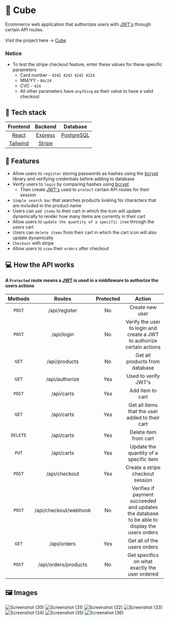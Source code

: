 # 🕋 Cube
Ecommerce web application that authorizes users with [JWT's](https://jwt.io/) through certain API routes.
<br/>
<br/>
Visit the project here &rarr; [Cube](https://cube-ecommerce.vercel.app/)
<br/>
### Notice
- To test the stripe checkout feature, enter these values for these specific parameters
  - Card number - `4242 4242 4242 4224`
  - MM/YY - `04/24`
  - CVC - `424` 
  - All other parameters have `anything` as their value to have a valid checkout 


## 🥞 Tech stack
| Frontend | Backend | Database |
| :---:    | :---:   | :---:    | 
| [React](https://reactjs.org/) | [Express](https://expressjs.com/)   | [PostgreSQL](https://www.postgresql.org)|
|  [Tailwind](https://tailwindcss.com/)|[Stripe](https://stripe.com/)|          |         |

## 🚀 Features

- Allow users to `register` storing passwords as hashes using the [bcrypt](https://www.npmjs.com/package/bcrypt) library and verifying credentials before adding to database 
- Verify users to `login` by comparing hashes using [bcrypt](https://www.npmjs.com/package/bcrypt)
  - Then create [JWT's](https://jwt.io/) used to `protect` certain API routes for their session
- `Simple search bar` that searches products looking for characters that are included in the product name
- Users can `add items` to their cart in which the icon will update dynamically to render how many items are currently in their cart
- Allow users to `update the quantity of a specific item` through the users cart
- Users can `delete items` from their cart in which the cart icon will also update dynamically
- `Checkout` with stripe
- Allow users to `view` their `orders` after checkout

## 💻 How the API works 
#### A `Protected` route means a [JWT](https://jwt.io/) is used in a middleware to authorize the users actions 
| Methods | Routes       | Protected | Action |
| :---:   | :---:        | :---:     |:---:          |
| `POST`  | /api/register  |  No       |  Create new user  |
|`POST`| /api/login | No | Verify the user to login and create a JWT to authorize certain actions |
|`GET`| /api/products | No | Get all products from database |
| `GET`| /api/authorize | Yes | Used to verify JWT's |
|`POST`| /api/carts | Yes | Add item to cart |
|`GET`| /api/carts | Yes | Get all items that the user added to their cart |
|`DELETE`| /api/carts | Yes | Delete item from cart |
|`PUT`| /api/carts | Yes | Update the quantity of a specific item |
| `POST` | /api/checkout | Yes| Create a stripe checkout session |
| `POST` | /api/checkout/webhook | No| Verifies if payment succeeded and updates the database to be able to display the users orders|
|`GET`| /api/orders | Yes | Get all of the users orders |
|`POST`| /api/orders/products | No  | Get specifics on what exactly the user ordered |

## 🖼️ Images

![Screenshot (30)](https://user-images.githubusercontent.com/72290056/187064274-3ddf4848-04c2-4c9b-9cb8-ee8522d392c7.png)
![Screenshot (31)](https://user-images.githubusercontent.com/72290056/187064275-ab69cfea-d317-49be-9781-bfc952e2350c.png)
![Screenshot (32)](https://user-images.githubusercontent.com/72290056/187064279-30d02c54-db87-435a-aee4-f8f3d8447900.png)
![Screenshot (33)](https://user-images.githubusercontent.com/72290056/187064281-a4c93f7d-24c3-455c-bd86-df7cf8792e16.png)
![Screenshot (34)](https://user-images.githubusercontent.com/72290056/187064284-f54bf13b-4a7f-48cb-985a-6309f93c0721.png)
![Screenshot (35)](https://user-images.githubusercontent.com/72290056/187064286-9d0e1725-7416-4f73-bfc0-cfbb141a45a8.png)
![Screenshot (36)](https://user-images.githubusercontent.com/72290056/187064289-8963b264-2682-42b2-91c2-17dd7aa9f0a7.png)
